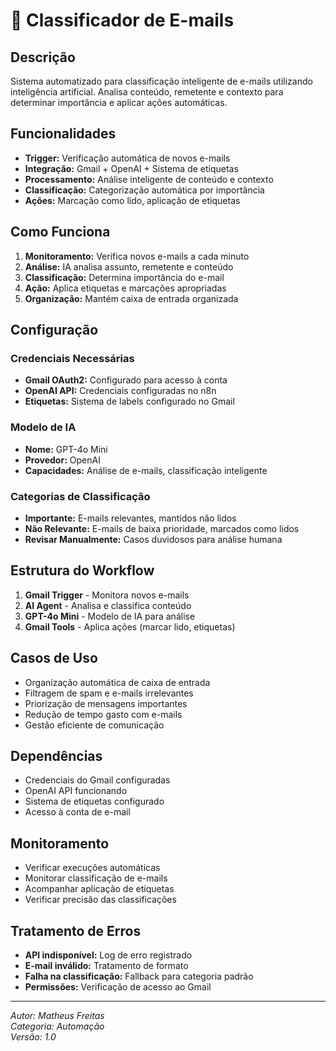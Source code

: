 # 📧 Classificador de E-mails

## Descrição

Sistema automatizado para classificação inteligente de e-mails utilizando inteligência artificial. Analisa conteúdo, remetente e contexto para determinar importância e aplicar ações automáticas.

## Funcionalidades

- **Trigger:** Verificação automática de novos e-mails
- **Integração:** Gmail + OpenAI + Sistema de etiquetas
- **Processamento:** Análise inteligente de conteúdo e contexto
- **Classificação:** Categorização automática por importância
- **Ações:** Marcação como lido, aplicação de etiquetas

## Como Funciona

1. **Monitoramento:** Verifica novos e-mails a cada minuto
2. **Análise:** IA analisa assunto, remetente e conteúdo
3. **Classificação:** Determina importância do e-mail
4. **Ação:** Aplica etiquetas e marcações apropriadas
5. **Organização:** Mantém caixa de entrada organizada

## Configuração

### Credenciais Necessárias

- **Gmail OAuth2:** Configurado para acesso à conta
- **OpenAI API:** Credenciais configuradas no n8n
- **Etiquetas:** Sistema de labels configurado no Gmail

### Modelo de IA

- **Nome:** GPT-4o Mini
- **Provedor:** OpenAI
- **Capacidades:** Análise de e-mails, classificação inteligente

### Categorias de Classificação

- **Importante:** E-mails relevantes, mantidos não lidos
- **Não Relevante:** E-mails de baixa prioridade, marcados como lidos
- **Revisar Manualmente:** Casos duvidosos para análise humana

## Estrutura do Workflow

1. **Gmail Trigger** - Monitora novos e-mails
2. **AI Agent** - Analisa e classifica conteúdo
3. **GPT-4o Mini** - Modelo de IA para análise
4. **Gmail Tools** - Aplica ações (marcar lido, etiquetas)

## Casos de Uso

- Organização automática de caixa de entrada
- Filtragem de spam e e-mails irrelevantes
- Priorização de mensagens importantes
- Redução de tempo gasto com e-mails
- Gestão eficiente de comunicação

## Dependências

- Credenciais do Gmail configuradas
- OpenAI API funcionando
- Sistema de etiquetas configurado
- Acesso à conta de e-mail

## Monitoramento

- Verificar execuções automáticas
- Monitorar classificação de e-mails
- Acompanhar aplicação de etiquetas
- Verificar precisão das classificações

## Tratamento de Erros

- **API indisponível:** Log de erro registrado
- **E-mail inválido:** Tratamento de formato
- **Falha na classificação:** Fallback para categoria padrão
- **Permissões:** Verificação de acesso ao Gmail

---
*Autor: Matheus Freitas*  
*Categoria: Automação*  
*Versão: 1.0*
